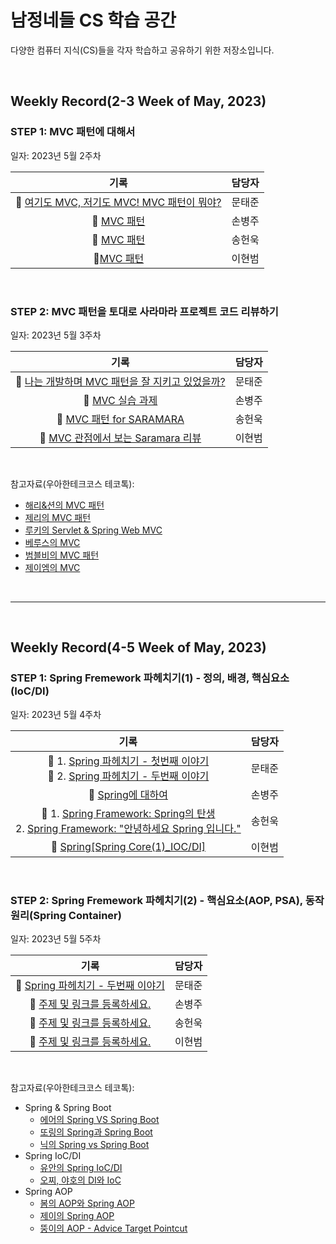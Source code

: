 # 남정네들 CS 학습 공간
다양한 컴퓨터 지식(CS)들을 각자 학습하고 공유하기 위한 저장소입니다.

<br>

## Weekly Record(2-3 Week of May, 2023)

### STEP 1: MVC 패턴에 대해서
일자: 2023년 5월 2주차

|기록|담당자|
|:---:|:---:|
|🚀 [여기도 MVC, 저기도 MVC! MVC 패턴이 뭐야?](https://velog.io/@langoustine/%EC%97%AC%EA%B8%B0%EB%8F%84-MVC-%EC%A0%80%EA%B8%B0%EB%8F%84-MVC-MVC-%ED%8C%A8%ED%84%B4%EC%9D%B4-%EB%AD%90%EC%95%BC)|문태준|
|🚀 [MVC 패턴](https://www.notion.so/MVC-d951c07f421c4f348a664e02c1341f55)|손병주|
|🚀 [MVC 패턴](https://velog.io/@itoriginal/MVC-%ED%8C%A8%ED%84%B4)|송헌욱|
|🚀[MVC 패턴](https://www.notion.so/5-2-MVC-1a3400988a284d0d82f355c27f7cb508)|이현범|

<br>

### STEP 2: MVC 패턴을 토대로 사라마라 프로젝트 코드 리뷰하기
일자: 2023년 5월 3주차

|기록|담당자|
|:---:|:---:|
|🚀 [나는 개발하며 MVC 패턴을 잘 지키고 있었을까?](https://velog.io/@langoustine/%EB%82%98%EB%8A%94-%EA%B0%9C%EB%B0%9C%ED%95%98%EB%A9%B0-MVC-%ED%8C%A8%ED%84%B4%EC%9D%84-%EC%9E%98-%EC%A7%80%ED%82%A4%EA%B3%A0-%EC%9E%88%EC%97%88%EC%9D%84%EA%B9%8C)|문태준|
|🚀 [MVC 실습 과제](https://glass-arthropod-188.notion.site/MVC-f82a7dd628e941f6a87fe8ca66afe28f)|손병주|
|🚀 [MVC 패턴 for SARAMARA](https://velog.io/@itoriginal/MVC-%ED%8C%A8%ED%84%B4-for-SARAMARA#%EF%B8%8F%E2%99%80%EF%B8%8F-dto%EB%9E%80)|송헌욱|
|🚀 [MVC 관점에서 보는 Saramara 리뷰](https://radical-syringa-6a9.notion.site/5-3-MVC-Saramara-b28bf9c448b34687a9d334c5b3462519)|이현범|

<br>

참고자료(우아한테크코스 테코톡):
- [해리&션의 MVC 패턴](https://youtu.be/uoVNJkyXX0I)
- [제리의 MVC 패턴](https://youtu.be/ogaXW6KPc8I)
- [루키의 Servlet & Spring Web MVC](https://youtu.be/h0rX720VWCg)
- [베루스의 MVC](https://youtu.be/86NxhHptx7s)
- [범블비의 MVC 패턴](https://youtu.be/es1ckjHOzTI)
- [제이엠의 MVC](https://youtu.be/nMolWzTT-dU)


<br><hr><br>

## Weekly Record(4-5 Week of May, 2023)

### STEP 1: Spring Fremework 파헤치기(1) - 정의, 배경, 핵심요소(IoC/DI)
일자: 2023년 5월 4주차

|기록|담당자|
|:---:|:---:|
|🚀 1. [Spring 파헤치기 - 첫번째 이야기](https://velog.io/@langoustine/Spring-01#if-spring--spring-framework)<br>🚀 2. [Spring 파헤치기 - 두번째 이야기](https://velog.io/@langoustine/Spring-02)|문태준|
|🚀 [Spring에 대하여](https://glass-arthropod-188.notion.site/Spring-29c4ea960a8a4788867f9dcf30f1b7fb)|손병주|
|🚀 1. [Spring Framework: Spring의 탄생](https://velog.io/@itoriginal/Spring-Framework-Basic-01)<br>2. [Spring Framework: "안녕하세요 Spring 입니다."](https://velog.io/@itoriginal/Spring-Framework-Basic-02)|송헌욱|
|🚀 [Spring[Spring Core(1)_IOC/DI]](https://www.notion.so/5-4-Spring-Spring-Core-1-_IOC-DI-01c60fdddcf9400494469082b6e23a84)|이현범|

<br>

### STEP 2: Spring Fremework 파헤치기(2) - 핵심요소(AOP, PSA), 동작 원리(Spring Container)
일자: 2023년 5월 5주차

|기록|담당자|
|:---:|:---:|
|🚀 [Spring 파헤치기 - 두번째 이야기](https://velog.io/@langoustine/Spring-02)|문태준|
|🚀 [주제 및 링크를 등록하세요.](-)|손병주|
|🚀 [주제 및 링크를 등록하세요.](-)|송헌욱|
|🚀 [주제 및 링크를 등록하세요.](-)|이현범|

<br>

참고자료(우아한테크코스 테코톡):
- Spring & Spring Boot
  - [에어의 Spring VS Spring Boot](https://www.youtube.com/watch?v=Y11h-NUmNXI&list=PLgXGHBqgT2TvpJ_p9L_yZKPifgdBOzdVH&index=177)
  - [또링의 Spring과 Spring Boot](https://www.youtube.com/watch?v=OdpPvdB7qZY&list=PLgXGHBqgT2TvpJ_p9L_yZKPifgdBOzdVH&index=243)
  - [닉의 Spring vs Spring Boot](https://www.youtube.com/watch?v=6h9qmKWK6Io&list=PLgXGHBqgT2TvpJ_p9L_yZKPifgdBOzdVH&index=287&ab_channel=%EC%9A%B0%EC%95%84%ED%95%9C%ED%85%8C%ED%81%AC)
- Spring IoC/DI
  - [유안의 Spring IoC/DI](https://www.youtube.com/watch?v=_OI9mKuFb7c&list=PLgXGHBqgT2TvpJ_p9L_yZKPifgdBOzdVH&index=222)
  - [오찌, 야호의 DI와 IoC](https://www.youtube.com/watch?v=8lp_nHicYd4&list=PLgXGHBqgT2TvpJ_p9L_yZKPifgdBOzdVH&index=91&t=95s)
- Spring AOP
  - [봄의 AOP와 Spring AOP](https://www.youtube.com/watch?v=hjDSKhyYK14&list=PLgXGHBqgT2TvpJ_p9L_yZKPifgdBOzdVH&index=29&ab_channel=%EC%9A%B0%EC%95%84%ED%95%9C%ED%85%8C%ED%81%AC)
  - [제이의 Spring AOP](https://youtu.be/Hm0w_9ngDpM)
  - [뚱이의 AOP - Advice Target Pointcut](https://youtu.be/WQR_VQnz7Yg)
